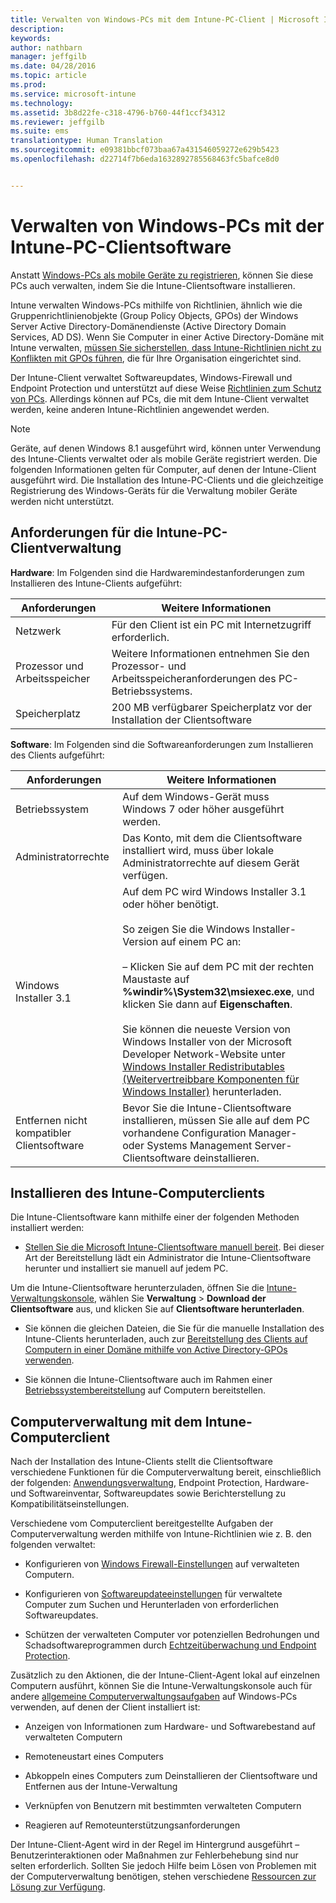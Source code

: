 ```yaml
---
title: Verwalten von Windows-PCs mit dem Intune-PC-Client | Microsoft Intune
description: 
keywords: 
author: nathbarn
manager: jeffgilb
ms.date: 04/28/2016
ms.topic: article
ms.prod: 
ms.service: microsoft-intune
ms.technology: 
ms.assetid: 3b8d22fe-c318-4796-b760-44f1ccf34312
ms.reviewer: jeffgilb
ms.suite: ems
translationtype: Human Translation
ms.sourcegitcommit: e09381bbcf073baa67a431546059272e629b5423
ms.openlocfilehash: d22714f7b6eda1632892785568463fc5bafce8d0


---
```


# Verwalten von Windows-PCs mit der Intune-PC-Clientsoftware
Anstatt [Windows-PCs als mobile Geräte zu registrieren](set-up-windows-device-management-with-microsoft-intune.md), können Sie diese PCs auch verwalten, indem Sie die Intune-Clientsoftware installieren. 

Intune verwalten Windows-PCs mithilfe von Richtlinien, ähnlich wie die Gruppenrichtlinienobjekte (Group Policy Objects, GPOs) der Windows Server Active Directory-Domänendienste (Active Directory Domain Services, AD DS). Wenn Sie Computer in einer Active Directory-Domäne mit Intune verwalten, [müssen Sie sicherstellen, dass Intune-Richtlinien nicht zu Konflikten mit GPOs führen](resolve-gpo-and-microsoft-intune-policy-conflicts.md), die für Ihre Organisation eingerichtet sind.

Der Intune-Client verwaltet Softwareupdates, Windows-Firewall und Endpoint Protection und unterstützt auf diese Weise [Richtlinien zum Schutz von PCs](policies-to-protect-windows-pcs-in-microsoft-intune.md). Allerdings können auf PCs, die mit dem Intune-Client verwaltet werden, keine anderen Intune-Richtlinien angewendet werden.

> [!NOTE]
> Geräte, auf denen Windows 8.1 ausgeführt wird, können unter Verwendung des Intune-Clients verwaltet oder als mobile Geräte registriert werden. Die folgenden Informationen gelten für Computer, auf denen der Intune-Client ausgeführt wird. Die Installation des Intune-PC-Clients und die gleichzeitige Registrierung des Windows-Geräts für die Verwaltung mobiler Geräte werden nicht unterstützt.

## Anforderungen für die Intune-PC-Clientverwaltung

**Hardware**: Im Folgenden sind die Hardwaremindestanforderungen zum Installieren des Intune-Clients aufgeführt:

|Anforderungen|Weitere Informationen|
|---------------|--------------------|
|Netzwerk|Für den Client ist ein PC mit Internetzugriff erforderlich.|
|Prozessor und Arbeitsspeicher|Weitere Informationen entnehmen Sie den Prozessor- und Arbeitsspeicheranforderungen des PC-Betriebssystems.|
|Speicherplatz|200 MB verfügbarer Speicherplatz vor der Installation der Clientsoftware|

**Software**: Im Folgenden sind die Softwareanforderungen zum Installieren des Clients aufgeführt:

|Anforderungen|Weitere Informationen|
|---------------|--------------------|
|Betriebssystem | Auf dem Windows-Gerät muss Windows 7 oder höher ausgeführt werden. |
|Administratorrechte|Das Konto, mit dem die Clientsoftware installiert wird, muss über lokale Administratorrechte auf diesem Gerät verfügen.|
|Windows Installer 3.1|Auf dem PC wird Windows Installer 3.1 oder höher benötigt.<br /><br />So zeigen Sie die Windows Installer-Version auf einem PC an:<br /><br />– Klicken Sie auf dem PC mit der rechten Maustaste auf **%windir%\System32\msiexec.exe**, und klicken Sie dann auf **Eigenschaften**.<br /><br />Sie können die neueste Version von Windows Installer von der Microsoft Developer Network-Website unter [Windows Installer Redistributables (Weitervertreibbare Komponenten für Windows Installer)](http://go.microsoft.com/fwlink/?LinkID=234258) herunterladen.|
|Entfernen nicht kompatibler Clientsoftware|Bevor Sie die Intune-Clientsoftware installieren, müssen Sie alle auf dem PC vorhandene Configuration Manager- oder Systems Management Server-Clientsoftware deinstallieren.|

## Installieren des Intune-Computerclients
Die Intune-Clientsoftware kann mithilfe einer der folgenden Methoden installiert werden:

-   [Stellen Sie die Microsoft Intune-Clientsoftware manuell bereit](install-the-windows-pc-client-with-microsoft-intune.md#to-manually-deploy-the-client-software). Bei dieser Art der Bereitstellung lädt ein Administrator die Intune-Clientsoftware herunter und installiert sie manuell auf jedem PC.

  Um die Intune-Clientsoftware herunterzuladen, öffnen Sie die [Intune-Verwaltungskonsole](https://manage.microsoft.com), wählen Sie **Verwaltung** > **Download der Clientsoftware** aus, und klicken Sie auf **Clientsoftware herunterladen**.

-   Sie können die gleichen Dateien, die Sie für die manuelle Installation des Intune-Clients herunterladen, auch zur [Bereitstellung des Clients auf Computern in einer Domäne mithilfe von Active Directory-GPOs verwenden](install-the-windows-pc-client-with-microsoft-intune.md#to-automatically-deploy-the-client-software-by-using-group-policy).

-   Sie können die Intune-Clientsoftware auch im Rahmen einer [Betriebssystembereitstellung](install-the-windows-pc-client-with-microsoft-intune.md#install-the-microsoft-intune-client-software-as-part-of-an-image) auf Computern bereitstellen.

## Computerverwaltung mit dem Intune-Computerclient
Nach der Installation des Intune-Clients stellt die Clientsoftware verschiedene Funktionen für die Computerverwaltung bereit, einschließlich der folgenden: [Anwendungsverwaltung](deploy-apps-in-microsoft-intune.md), Endpoint Protection, Hardware- und Softwareinventar, Softwareupdates sowie Berichterstellung zu Kompatibilitätseinstellungen.

Verschiedene vom Computerclient bereitgestellte Aufgaben der Computerverwaltung werden mithilfe von Intune-Richtlinien wie z. B. den folgenden verwaltet:

-   Konfigurieren von [Windows Firewall-Einstellungen](help-protect-windows-pcs-using-windows-firewall-policies-in-microsoft-intune.md) auf verwalteten Computern.

-   Konfigurieren von [Softwareupdateeinstellungen](keep-windows-pcs-up-to-date-with-software-updates-in-microsoft-intune.md) für verwaltete Computer zum Suchen und Herunterladen von erforderlichen Softwareupdates.

-   Schützen der verwalteten Computer vor potenziellen Bedrohungen und Schadsoftwareprogrammen durch [Echtzeitüberwachung und Endpoint Protection](help-secure-windows-pcs-with-endpoint-protection-for-microsoft-intune.md).

Zusätzlich zu den Aktionen, die der Intune-Client-Agent lokal auf einzelnen Computern ausführt, können Sie die Intune-Verwaltungskonsole auch für andere [allgemeine Computerverwaltungsaufgaben](common-windows-pc-management-tasks-with-the-microsoft-intune-computer-client.md) auf Windows-PCs verwenden, auf denen der Client installiert ist:

-   Anzeigen von Informationen zum Hardware- und Softwarebestand auf verwalteten Computern

-   Remoteneustart eines Computers

-   Abkoppeln eines Computers zum Deinstallieren der Clientsoftware und Entfernen aus der Intune-Verwaltung

-   Verknüpfen von Benutzern mit bestimmten verwalteten Computern

-   Reagieren auf Remoteunterstützungsanforderungen

Der Intune-Client-Agent wird in der Regel im Hintergrund ausgeführt – Benutzerinteraktionen oder Maßnahmen zur Fehlerbehebung sind nur selten erforderlich. Sollten Sie jedoch Hilfe beim Lösen von Problemen mit der Computerverwaltung benötigen, stehen verschiedene [Ressourcen zur Lösung zur Verfügung](/intune/troubleshoot/troubleshoot-client-setup-in-microsoft-intune).



<!--HONumber=Jul16_HO3-->


